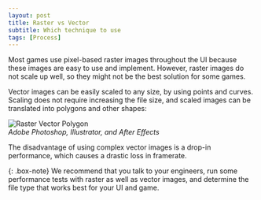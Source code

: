 ```yaml
---
layout: post
title: Raster vs Vector
subtitle: Which technique to use  
tags: [Process]
---
```


Most games use pixel-based raster images throughout the UI because these images are easy to use and implement. However, raster images do not scale up well, so they might not be the best solution for some games.

Vector images can be easily scaled to any size, by using points and curves. Scaling does not require increasing the file size, and scaled images can be translated into polygons and other shapes:
 
![Raster Vector Polygon](/privatebebomalaka/img/ImageUse.png)  
_Adobe Photoshop, Illustrator, and After Effects_

The disadvantage of using complex vector images is a drop-in performance, which causes a drastic loss in framerate.

{: .box-note}
We recommend that you talk to your engineers, run some performance tests with raster as well as vector images, and determine the file type that works best for your UI and game.
 
<br>
